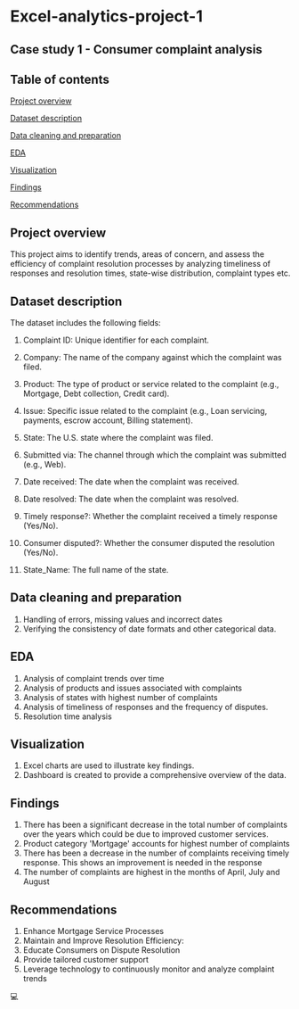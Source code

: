 # Excel-analytics-project-1


## Case study 1 - Consumer complaint analysis

## Table of contents

[Project overview](Project-overview)

[Dataset description](Dataset-description)

[Data cleaning and preparation](Data-cleaning-and-preparation)

[EDA](EDA)

[Visualization](Visualization)

[Findings](Findings)

[Recommendations](Recommendations)

## Project overview

This project aims to identify trends, areas of concern, and assess the efficiency of complaint resolution processes by analyzing timeliness of responses and resolution times, state-wise distribution, complaint types etc.

## Dataset description

The dataset includes the following fields:

1. Complaint ID: Unique identifier for each complaint.

2. Company: The name of the company against which the complaint was filed.

3. Product: The type of product or service related to the complaint (e.g., Mortgage, Debt collection, Credit card).

4. Issue: Specific issue related to the complaint (e.g., Loan servicing, payments, escrow account, Billing statement).

5. State: The U.S. state where the complaint was filed.

6. Submitted via: The channel through which the complaint was submitted (e.g., Web).

7. Date received: The date when the complaint was received.

8. Date resolved: The date when the complaint was resolved.

9. Timely response?: Whether the complaint received a timely response (Yes/No).

10. Consumer disputed?: Whether the consumer disputed the resolution (Yes/No).

11. State_Name: The full name of the state.

## Data cleaning and preparation

1. Handling of errors, missing values and incorrect dates
2. Verifying the consistency of date formats and other categorical data.

## EDA

1. Analysis of complaint trends over time
2. Analysis of products and issues associated with complaints
3. Analysis of states with highest number of complaints
4. Analysis of timeliness of responses and the frequency of disputes.
5. Resolution time analysis

## Visualization

1. Excel charts are used to illustrate key findings.
2. Dashboard is created to provide a comprehensive overview of the data.

## Findings

1. There has been a significant decrease in the total number of complaints over the years which could be due to improved customer services.
2. Product category 'Mortgage' accounts for highest number of complaints
3. There has been a decrease in the number of complaints receiving timely response. This shows an improvement is needed in the response
4. The number of complaints are highest in the months of April, July and August

## Recommendations

1. Enhance Mortgage Service Processes
2. Maintain and Improve Resolution Efficiency:
3. Educate Consumers on Dispute Resolution
4. Provide tailored customer support
5. Leverage technology to continuously monitor and analyze complaint trends


💻




